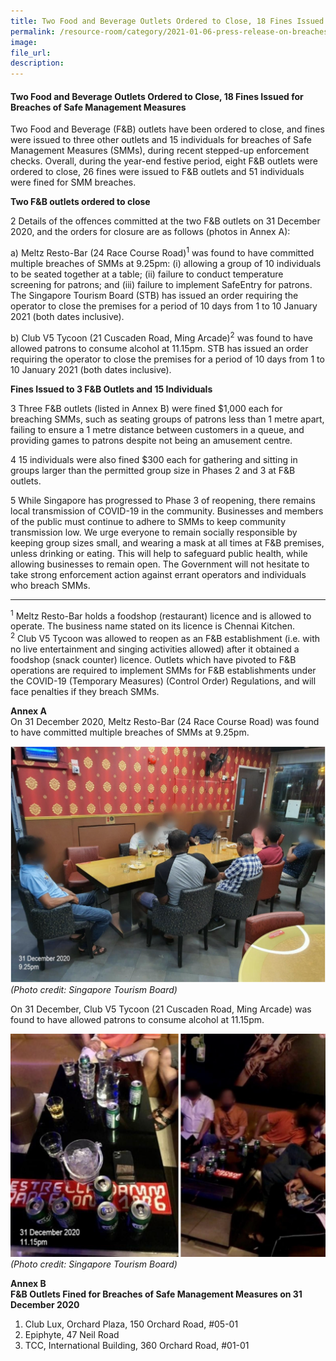 ```yaml
---  
title: Two Food and Beverage Outlets Ordered to Close, 18 Fines Issued for Breaches of Safe Management Measures    
permalink: /resource-room/category/2021-01-06-press-release-on-breaches-of-safe-management-measures/    
image:  
file_url:  
description:  
---  
```


#### Two Food and Beverage Outlets Ordered to Close, 18 Fines Issued for Breaches of Safe Management Measures  

Two Food and Beverage (F&B) outlets have been ordered to close, and fines were issued to three other outlets and 15 individuals for breaches of Safe Management Measures (SMMs), during recent stepped-up enforcement checks. Overall, during the year-end festive period, eight F&B outlets were ordered to close, 26 fines were issued to F&B outlets and 51 individuals were fined for SMM breaches.   

**Two F&B outlets ordered to close**  

2 Details of the offences committed at the two F&B outlets on 31 December 2020, and the orders for closure are as follows (photos in Annex A):  

a) Meltz Resto-Bar (24 Race Course Road)<sup>1</sup> was found to have committed multiple breaches of SMMs at 9.25pm: (i) allowing a group of 10 individuals to be seated together at a table; (ii) failure to conduct temperature screening for patrons; and (iii) failure to implement SafeEntry for patrons. The Singapore Tourism Board (STB) has issued an order requiring the operator to close the premises for a period of 10 days from 1 to 10 January 2021 (both dates inclusive).  

b) Club V5 Tycoon (21 Cuscaden Road, Ming Arcade)<sup>2</sup> was found to have allowed patrons to consume alcohol at 11.15pm. STB has issued an order requiring the operator to close the premises for a period of 10 days from 1 to 10 January 2021 (both dates inclusive).  

**Fines Issued to 3 F&B Outlets and 15 Individuals**  

3 Three F&B outlets (listed in Annex B) were fined $1,000 each for breaching SMMs, such as seating groups of patrons less than 1 metre apart, failing to ensure a 1 metre distance between customers in a queue, and providing games to patrons despite not being an amusement centre.  

4 15 individuals were also fined $300 each for gathering and sitting in groups larger than the permitted group size in Phases 2 and 3 at F&B outlets.  

5 While Singapore has progressed to Phase 3 of reopening, there remains local transmission of COVID-19 in the community. Businesses and members of the public must continue to adhere to SMMs to keep community transmission low. We urge everyone to remain socially responsible by keeping group sizes small, and wearing a mask at all times at F&B premises, unless drinking or eating. This will help to safeguard public health, while allowing businesses to remain open. The Government will not hesitate to take strong enforcement action against errant operators and individuals who breach SMMs.   

-----  
<sup>1</sup> Meltz Resto-Bar holds a foodshop (restaurant) licence and is allowed to operate. The business name stated on its licence is Chennai Kitchen.  
<sup>2</sup> Club V5 Tycoon was allowed to reopen as an F&B establishment (i.e. with no live entertainment and singing activities allowed) after it obtained a foodshop (snack counter) licence. Outlets which have pivoted to F&B operations are required to implement SMMs for F&B establishments under the COVID-19 (Temporary Measures) (Control Order) Regulations, and will face penalties if they breach SMMs.  

**Annex A**  
On 31 December 2020, Meltz Resto-Bar (24 Race Course Road) was found to have committed multiple breaches of SMMs at 9.25pm.  

![](/news/news-images/press-release-2021-01-06-image-1.png)  
*(Photo credit: Singapore Tourism Board)*  

On 31 December, Club V5 Tycoon (21 Cuscaden Road, Ming Arcade) was found to have allowed patrons to consume alcohol at 11.15pm.  

![](/news/news-images/press-release-2021-01-06-image-2.png)  
*(Photo credit: Singapore Tourism Board)*  

**Annex B**  
**F&B Outlets Fined for Breaches of Safe Management Measures on 31 December 2020**  

1. Club Lux, Orchard Plaza, 150 Orchard Road, #05-01  
2. Epiphyte, 47 Neil Road   
3. TCC, International Building, 360 Orchard Road, #01-01  

